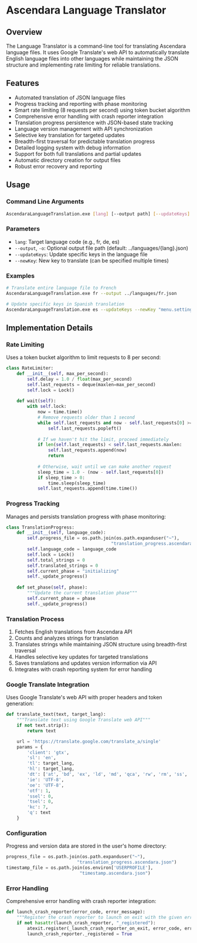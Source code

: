 # Ascendara Language Translator

## Overview
The Language Translator is a command-line tool for translating Ascendara language files. It uses Google Translate's web API to automatically translate English language files into other languages while maintaining the JSON structure and implementing rate limiting for reliable translations.

## Features
- Automated translation of JSON language files
- Progress tracking and reporting with phase monitoring
- Smart rate limiting (8 requests per second) using token bucket algorithm
- Comprehensive error handling with crash reporter integration
- Translation progress persistence with JSON-based state tracking
- Language version management with API synchronization
- Selective key translation for targeted updates
- Breadth-first traversal for predictable translation progress
- Detailed logging system with debug information
- Support for both full translations and partial updates
- Automatic directory creation for output files
- Robust error recovery and reporting

## Usage

### Command Line Arguments
```bash
AscendaraLanguageTranslation.exe [lang] [--output path] [--updateKeys] [--newKey key]
```

### Parameters
- `lang`: Target language code (e.g., fr, de, es)
- `--output`, `-o`: Optional output file path (default: ../languages/{lang}.json)
- `--updateKeys`: Update specific keys in the language file
- `--newKey`: New key to translate (can be specified multiple times)

### Examples
```bash
# Translate entire language file to French
AscendaraLanguageTranslation.exe fr --output ../languages/fr.json

# Update specific keys in Spanish translation
AscendaraLanguageTranslation.exe es --updateKeys --newKey "menu.settings" --newKey "errors.notFound"
```

## Implementation Details

### Rate Limiting
Uses a token bucket algorithm to limit requests to 8 per second:
```python
class RateLimiter:
    def __init__(self, max_per_second):
        self.delay = 1.0 / float(max_per_second)
        self.last_requests = deque(maxlen=max_per_second)
        self.lock = Lock()
        
    def wait(self):
        with self.lock:
            now = time.time()
            # Remove requests older than 1 second
            while self.last_requests and now - self.last_requests[0] >= 1.0:
                self.last_requests.popleft()
            
            # If we haven't hit the limit, proceed immediately
            if len(self.last_requests) < self.last_requests.maxlen:
                self.last_requests.append(now)
                return
            
            # Otherwise, wait until we can make another request
            sleep_time = 1.0 - (now - self.last_requests[0])
            if sleep_time > 0:
                time.sleep(sleep_time)
            self.last_requests.append(time.time())
```

### Progress Tracking
Manages and persists translation progress with phase monitoring:
```python
class TranslationProgress:
    def __init__(self, language_code):
        self.progress_file = os.path.join(os.path.expanduser("~"), 
                                        "translation_progress.ascendara.json")
        self.language_code = language_code
        self.lock = Lock()
        self.total_strings = 0
        self.translated_strings = 0
        self.current_phase = "initializing"
        self._update_progress()
        
    def set_phase(self, phase):
        """Update the current translation phase"""
        self.current_phase = phase
        self._update_progress()
```

### Translation Process
1. Fetches English translations from Ascendara API
2. Counts and analyzes strings for translation
3. Translates strings while maintaining JSON structure using breadth-first traversal
4. Handles selective key updates for targeted translations
5. Saves translations and updates version information via API
6. Integrates with crash reporting system for error handling

### Google Translate Integration
Uses Google Translate's web API with proper headers and token generation:
```python
def translate_text(text, target_lang):
    """Translate text using Google Translate web API"""
    if not text.strip():
        return text

    url = 'https://translate.google.com/translate_a/single'
    params = {
        'client': 'gtx',
        'sl': 'en',
        'tl': target_lang,
        'hl': target_lang,
        'dt': ['at', 'bd', 'ex', 'ld', 'md', 'qca', 'rw', 'rm', 'ss', 't'],
        'ie': 'UTF-8',
        'oe': 'UTF-8',
        'otf': 1,
        'ssel': 0,
        'tsel': 0,
        'kc': 7,
        'q': text
    }
```

### Configuration
Progress and version data are stored in the user's home directory:
```python
progress_file = os.path.join(os.path.expanduser("~"), 
                           "translation_progress.ascendara.json")
timestamp_file = os.path.join(os.environ['USERPROFILE'], 
                            "timestamp.ascendara.json")
```

### Error Handling
Comprehensive error handling with crash reporter integration:
```python
def launch_crash_reporter(error_code, error_message):
    """Register the crash reporter to launch on exit with the given error details"""
    if not hasattr(launch_crash_reporter, "_registered"):
        atexit.register(_launch_crash_reporter_on_exit, error_code, error_message)
        launch_crash_reporter._registered = True
```